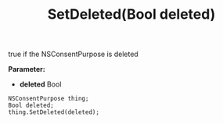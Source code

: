 ﻿---
uid: crmscript_ref_NSConsentPurpose_SetDeleted
title: SetDeleted(Bool deleted)
intellisense: NSConsentPurpose.SetDeleted
keywords: NSConsentPurpose, GetDeleted
so.topic: reference
---

true if the NSConsentPurpose is deleted

**Parameter:** 
 - **deleted** Bool

```crmscript
NSConsentPurpose thing;
Bool deleted;
thing.SetDeleted(deleted);
```

